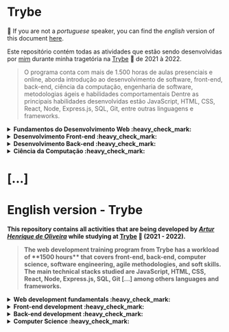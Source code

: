 # Trybe
 
:rotating_light: If you are not a _portuguese_ speaker, you can find the _english_ version of this document [here](#english-version---trybe). 

Este repositório contém todas as atividades que estão sendo desenvolvidas por [mim](https://www.linkedin.com/in/arturholiv/) durante minha tragetória na [Trybe](https://www.betrybe.com/) :rocket: de 2021 à 2022.
<blockquote> O programa conta com mais de 1.500 horas de aulas presenciais e online, aborda introdução ao desenvolvimento de software, front-end, back-end, ciência da computação, engenharia de software, metodologias ágeis e habilidades comportamentais
Dentre as principais habilidades desenvolvidas estão JavaScript, HTML, CSS, React, Node, Express.js, SQL, Git, entre outras linguagens e frameworks.</blockquote>

<details close>
<summary> <strong> Fundamentos do Desenvolvimento Web  :heavy_check_mark: <strong> </summary>


### Bloco 1: [Introdução - Unix & Shell](https://github.com/arturholiv/trybe-exercices/tree/main/01-fundamentos/bloco-01-unix-e-bash)

:ballot_box_with_check: 1-3: _Unix & Shell- Part 1_

:ballot_box_with_check: 1-4: _Unix & Shell- Part 2_


### Bloco 2: [Git & GitHub](https://github.com/arturholiv/trybe-exercices/tree/main/01-fundamentos/bloco-02-git-github-and-internet)

:ballot_box_with_check: 2-1: _O que é e para que serve?_

:ballot_box_with_check: 2-2: _Entendendo os comandos_

:ballot_box_with_check: 2-3: _Internet - Entendendo como ela funciona_


### Bloco 3: Introdução - HTML & CSS

:ballot_box_with_check: 3-1: _HTML & CSS - Estruturas de página_

:ballot_box_with_check: 3-2: _HTML & CSS - Primeiros passos em CSS_ 

:ballot_box_with_check: 3-3: _HTML & CSS - Seletores e posicionamento_

:ballot_box_with_check: 3-4: _HTML Semântico_

:ballot_box_with_check: 3-5: _Projeto - Lesson Learned_
  
### Bloco 4: Introdução - JavaScript e Lógica

:ballot_box_with_check:  4-1: _JavaScript - Primeiros passos_

:ballot_box_with_check: 4-2: _JavaScript - Array e loop For_

:ballot_box_with_check: 4-3: _JavaScript - Lógica de Programação e Algoritmos_

:ballot_box_with_check: 4-4: _JavaScript - Objetos e funções_

:ballot_box_with_check: 4-5: _Projeto - Playground Functions_

  
### Bloco 5: Javascript: DOM, Eventos e Web Storage

:ballot_box_with_check: _JavaScript - DOM e seletores_

:ballot_box_with_check: _JavaScript - Trabalhando com elementos_

:ballot_box_with_check: 5-1: _JavaScript - DOM e seletores_

:ballot_box_with_check: 5-2: _JavaScript - Trabalhando com elementos_

:ballot_box_with_check: 5-3: _JavaScript - Eventos_

:ballot_box_with_check: 5-4: _JavaScript - Web Storage_

:ballot_box_with_check: 5.5: _Projeto: Arte com Pixels_

:ballot_box_with_check: 5-6: _Projeto - Lista de tarefas_

:ballot_box_with_check: 5-7: _Projeto Bônus - Meme Generator_

:ballot_box_with_check: 5-7: _Projeto Bônus - Adivinhe a cor_

:ballot_box_with_check: 5-7: _Projeto Bônus - Carta Misteriosa_


### Bloco 6: HTML & CSS avançado

:ballot_box_with_check: 6-1: _HTML & CSS - Forms_

:ballot_box_with_check: 6-2: _Bibliotecas JavaScript e Frameworks CSS_

:ballot_box_with_check: 6-3: _CSS Flexbox - Part 1_

:ballot_box_with_check: 6-4: _CSS Flexbox - Part 2_

:ballot_box_with_check: 6-5: _CSS Responsivo - Mobile First_

:ballot_box_with_check: 6-6: _Projeto - Trybewarts_


### Bloco 7: JavaScript ES6 & Testes Unitários

:ballot_box_with_check: 7-1: _JavaScript ES6 - let, const, arrow functions e template literals_

:ballot_box_with_check: 7-2: _JavaScript ES6 - Objects_

:ballot_box_with_check: 7-3: _Testes unitários em JavaScript_

:ballot_box_with_check: 7-4: _Projeto - JavaScript Testes Unitários_


### Bloco 8: Higher Order Functions do JavaScript ES6

:ballot_box_with_check:8-1: _JavaScript ES6 - Introdução Higher Order Functions_

:ballot_box_with_check: 8-2: _JavaScript ES6 - Higher Order Functions - forEach, find, some, every, sort_

:ballot_box_with_check: 8-3: _JavaScript ES6 - Higher Order Functions - map e filter_

:ballot_box_with_check: 8-4: _JavaScript ES6 - Higher Order Functions - reduce_

:ballot_box_with_check: 8-5: _JavaScript ES6 - spread operator, rest parameter, destructuring e mais_

:ballot_box_with_check: 8-5: _Projeto - Zoo functions_


### Bloco 9: Javascript Assíncrono e Promises

:ballot_box_with_check: 9-1: _JavaScript Assíncrono e Callbacks_

:ballot_box_with_check: 9-2: _JavaScript Promises_

:ballot_box_with_check: 9-3: _Projeto - Carrinho de Compras_


### Bloco 10: Testes automatizados com Jest

:ballot_box_with_check: 10-1: _Primeiros passos no Jest_

:ballot_box_with_check: 10-2: _Jest - Testes Assíncronos_

:ballot_box_with_check: 10-3: _Jest - Simulando comportamentos_

:ballot_box_with_check: 10-4: _Projeto - Jest Assíncrono e Mocking_
 
</details>

  
<details close> 
<summary> <strong>Desenvolvimento Front-end :heavy_check_mark: <strong> </summary>


### Bloco 11: Introdução - React

:ballot_box_with_check: 11-1: _'Hello, world!' no React!_

:ballot_box_with_check: 11-2: _Componentes React_

:ballot_box_with_check: 11-3: _Projeto - Movie Cards Library_

 
 
### Bloco 12: Componentes com Estado, Eventos e Formulários com React

:ballot_box_with_check: 12-1: _Components com estado e eventos_

:ballot_box_with_check: 12-2: _Formulários no React_

:ballot_box_with_check: 12-3: _Projeto - Movie Cards Library Stateful_


### Bloco 13: Ciclo de Vida de Componentes e React Router

:ballot_box_with_check: 13-1: _Ciclo de vida de componentes_

:ballot_box_with_check: 13-2: _React Router_

:ballot_box_with_check: 13-3: _Projeto - Movie Cards Library CRUD_


### Bloco 14: Metodologias ágeis

:ballot_box_with_check: 14-1: _Metodologias ágeis_

:ballot_box_with_check: 14-2: _Projeto - Frontend Online Store_
 

### Bloco 15: Testes automatizados com React Testing Library

:ballot_box_with_check: 15-1: _RTL - Primeiros Passos_

:ballot_box_with_check: 15-2: _RTL - Mocks e Inputs_

:ballot_box_with_check: 15-2: _RTL: Testando com React Router_

:ballot_box_with_check: 15-3: _Projeto - Testes em React_


### Bloco 16: Redux

:ballot_box_with_check: 16-1: _Introdução ao Redux - O estado global da aplicação_

:ballot_box_with_check: 16-2: _Usando o Redux no React_

:ballot_box_with_check: 16-3: _Usando o Redux no React - Prática_

:ballot_box_with_check: 16-4: _Usando o Redux no React - Actions Assíncronas_

:ballot_box_with_check: 16-5: _Testes em React-Redux_

:ballot_box_with_check: 16-6: _Projeto - Trybe Wallet_

  

### Bloco 17: Projeto React

:ballot_box_with_check: 17-1: _Projeto - Jogo de Trivia_


### Bloco 18: Context API & Reack Hooks

:ballot_box_with_check: 18-1: _Context API do React_

:ballot_box_with_check: _React Hooks - useState e useContext_

:ballot_box_with_check: 18-3: _React Hooks - useEffect e Hooks customizados_

:ballot_box_with_check: 18-4: _Projeto - StarWars Datatable com Context API e Hooks_


### Bloco 19: Projeto Final de Front-end

:ballot_box_with_check: 19-1: _Projeto - App de Receitas_
 
 </details>
 
 
<details close> 
<summary> <strong> Desenvolvimento Back-end  :heavy_check_mark: <strong> </summary>
 
 ###Bloco 19: Docker
 
 :ballot_box_with_check: 19-1:  _Utilizando containers Docker_
 
 :ballot_box_with_check: 19-2: _Manipulação e Criação de Imagens Docker_
 
 :ballot_box_with_check: 19-3: _Orquestrando Containers com Docker Composer_
 
 :ballot_box_with_check: 19-4: _Projeto Docker ToDoList_


### Bloco 20: Introdução - SQL

:ballot_box_with_check: 20-1: _Banco de dados SQL_

:ballot_box_with_check: 20-2: _Encontrando dados em um banco de dados_

:ballot_box_with_check: 20-3: _Filtrando dados de forma especí­fica_

:ballot_box_with_check: 20-4: _Manipulando tabelas_

:ballot_box_with_check: 20-5: _Projeto - All For One_

 
### Bloco 21: Funções SQL, Joins e Subqueries

:ballot_box_with_check: 21-1: _Funções mais usadas no SQL_

:ballot_box_with_check: 21-2: _Descomplicando JOINs_

:ballot_box_with_check: 21-3: _Transformando ideias em um modelo de banco de dados_

:ballot_box_with_check: 21-4: _Projeto - One for All_


### Bloco 22: Introdução ao desenvolvimento Web com Node.js

:ballot_box_with_check: _Node.js - um motor JavaScript_

:ballot_box_with_check: 22-2: _Node.js - Fluxo Assíncrono_

:ballot_box_with_check: 22-3: _Mocha, Chai e Sinon - Testes de Back-end com Node.js_

:ballot_box_with_check: 22-4: _Express - HTTP com Node.js_

:ballot_box_with_check: 22-5: _Express - Middlewares_
 
:ballot_box_with_check: 22-6: _Projeto - Talker Manager_
 
 
### Bloco 23: Node.js: Camada de Serviço e Arquitetura Rest e Restful
 
 :ballot_box_with_check: 23-1: _Introdução - Arquitetura de Software - Camada de Model_

:ballot_box_with_check: 23-2: _Arquitetura de Software - Camada de Controller e Service_

:ballot_box_with_check: 23-3: _Arquitetura web - Rest e Restful_

:ballot_box_with_check: 23-4: _Arquitetura de Software - Testando as camadas_

:ballot_box_with_check: 23-5: _Projeto - Store Manager_
 
 
 ### Bloco 24: Node.js: ORM e Autenticação

:ballot_box_with_check: 24-1: _ORM - Interface da aplicação com o Banco de dados_

:ballot_box_with_check: 24-1: _ORM - Associations_

:ballot_box_with_check: 24-2: _JWT - (JSON Web Token)_

:ballot_box_with_check: 24-3: _Testando APIs com Testes de Integração_
 
:ballot_box_with_check: 24-4 _Projeto - API de Blogs_
 
 
 ### Bloco 25: Depoloyment

:ballot_box_with_check: 25-1: _Introdução - Deploy_

:ballot_box_with_check: 25-1: _Infraestrutura - Deploy com Heroku_

:ballot_box_with_check: 25-2: _Gerenciadores de Processos_

:ballot_box_with_check: 25-3: _Projeto - Stranger Things_
 
 
 ### Bloco 26: TypeScript

:ballot_box_with_check: 26-1: _Introdução ao TypeScript_

:ballot_box_with_check: 26-2: _Tipagem Estática e Generics_

:ballot_box_with_check: 26-3: _Express com TypeScript_
 
:ballot_box_with_check: 26-4: _Projeto - Trybe Smith_

 
 ### Bloco 27: Programação Orientada a Objetos (POO) e SOLID

:ballot_box_with_check: 27-1: _Introdução à oOrientação a Objetos_

:ballot_box_with_check: 27.2 _Herança e Interfaces_

:ballot_box_with_check: 27-3: _Polimorfismo_
 
:ballot_box_with_check: 27-4: _SOLID - Introdução e Princípios S, O e D_
 
:ballot_box_with_check: 27-5: _SOLID - Princípios L e I_
 
:ballot_box_with_check: 27-6: _Projeto - Trybers and Dragons_
 
 
 ### Bloco 28: Projeto - TFC - Trybe Futebol Clube
 
 :ballot_box_with_check: 28-1: _Projeto - TFC - Trybe Futebol Clube_
 
 
  ### Bloco 29: Introdução - MongoDB

:ballot_box_with_check: 29-1: _Introdução NoSQL e MongoDB_

:ballot_box_with_check: 29-2: _Filter Operators_

:ballot_box_with_check: 29-3: _Operadores de consulta_
 
:ballot_box_with_check: _Updates Simples_

:ballot_box_with_check: _Updates Complexos - Arrays_
 
:ballot_box_with_check: 29-6: _Projeto - Commerce_
 
 
 ### Bloco 31: MasterClass - VPS, CI/CD
 
 :ballot_box_with_check: 31-1: _Dia 1_
 
 :ballot_box_with_check: 31-2: _Dia 2_
 
 
 
 ### Bloco 32: Projeto App de Delivery

:ballot_box_with_check: 32-1: _Projeto -App de Delivery_
 
 
 </details>

<details close> 
<summary> <strong>Ciência da Computação :heavy_check_mark: <strong> </summary>

:ballot_box_with_check: 35-4: _Projeto - Explorando os protocolos_


### Bloco 33: Introdução à Python

:ballot_box_with_check: 33-1: _Introdução - Ciência da Computação_

:ballot_box_with_check: 33-1: _Aprendendo Python_

:ballot_box_with_check: 33-2: _Entrada e Saída de Dados_

:ballot_box_with_check: 33-3: _Testes_

:ballot_box_with_check: 33-4: _Projeto - Job Insights_


### Bloco 34: Padrões de Projeto

:ballot_box_with_check: 34-1: _POO em Python_

:ballot_box_with_check: 34-2: _Padrões - Iterator, Adapter, Strategy_

:ballot_box_with_check: 34-3: _Padrões - Decorator, Observer, Factory_

:ballot_box_with_check: 34-4: _Projeto - Relatórios de Estoque_


### Bloco 35: Redes e Raspagem de Dados

:ballot_box_with_check: 35-1: _Arquitetura de redes, ferramentas e segurança_

:ballot_box_with_check: 35-2: _Raspagem de dados_

:ballot_box_with_check: 35-3: _Projeto - Tech news_


### Bloco 36: Algoritmos

:ballot_box_with_check: 36-1: _Complexidade de Algoritmos_

:ballot_box_with_check: 36-2: _Recursividade e Estratégias para solução de problemas_

:ballot_box_with_check: 36-3: _Algoritmos de ordenação e busca_

:ballot_box_with_check: 36-3: _Projeto - Algoritmos_


### Bloco 37: Estrutura de Dados: Pilhas, Filas e Listas

:ballot_box_with_check: 37-1: _Arquitetura de computadores_

:ballot_box_with_check: 37-2: _Arrays_

:ballot_box_with_check: 37-3: _Nó e Listas Encadeadas_
 
 :ballot_box_with_check: 37-4: _Pilhas e filas_

:ballot_box_with_check: 37-5: _Projeto: TING - Trybe Is Not Google_
 
 
 ### Bloco 38: Estrutura de Dados II: Hashmaps e Sets

:ballot_box_with_check: 38-1: _Hashmap e Dict_

:ballot_box_with_check: 38-2: _Set_

:ballot_box_with_check: 38-5: _Projeto: Restaurant Orders_

 
</details>
 
# [...]


 # English version - Trybe


 This repository contains all activities that are being developed by  _[Artur Henrique de Oliveira](https://www.linkedin.com/in/arturholiv/)_  while studying at  [Trybe](https://www.betrybe.com/)  🚀 (2021 - 2022).

<blockquote>The web development training program from Trybe has a workload of  **1500 hours**  that covers front-end, back-end, computer science, software engineering, agile methodologies, and soft skills.
The main technical stacks studied are JavaScript, HTML, CSS, React, Node, Express.js, SQL, Git [...] among others languages and frameworks.</blockquote>

 <details close> 
<summary> <strong> Web development fundamentals :heavy_check_mark: <strong> </summary>

### Part 1: [Introduction - Unix & Shell](https://github.com/arturholiv/trybe-exercices/tree/main/01-fundamentos/bloco-01-unix-e-bash)

:ballot_box_with_check: 1-3: _Unix & Shell- Part 1_

:ballot_box_with_check: 1-4: _Unix & Shell- Part 2_


### Part 2: [Git & GitHub](https://github.com/arturholiv/trybe-exercices/tree/main/01-fundamentos/bloco-02-git-github-and-internet)

:ballot_box_with_check: 2-1: _What is it and what is it used for?_

:ballot_box_with_check: 2-2: _Understanding the commands_

:ballot_box_with_check: 2-3: _Internet - Understading how it works_


### Part 3: Introduction - HTML & CSS

:ballot_box_with_check: 3-1: _HTML & CSS - Page structure_

:ballot_box_with_check: 3-2: _HTML & CSS - First steps_

:ballot_box_with_check: 3-3: _HTML & CSS - Selectors and positioning_

:ballot_box_with_check: 3-4: _HTML semantic elements_

:ballot_box_with_check: 3-5: _Project - Lesson Learned_

  
### Part 4: Introduction - JavaScript and Logic

:ballot_box_with_check: 4-1: _JavaScript - First steps_

:ballot_box_with_check: 4-2: _JavaScript - Array & loop For_

:ballot_box_with_check: _JavaScript - Programming Logic and Algorithms_

:ballot_box_with_check: 4-4: _JavaScript - Objects and functions_

:ballot_box_with_check: 4-5: _Project - Playground Functions_


### Part 5: Javascript: DOM, Events and Web Storage 

:ballot_box_with_check: _JavaScript - DOM and selectors_

:ballot_box_with_check: _JavaScript - Working with elements_

:ballot_box_with_check: 5-1: _JavaScript - DOM and selectors_

:ballot_box_with_check: 5-2: _JavaScript - Working with elements_

:ballot_box_with_check: 5-3: _JavaScript - Events_

:ballot_box_with_check:  5-4: _JavaScript - Web Storage_

:ballot_box_with_check: 5.5: _Project - Art with Pixels_

:ballot_box_with_check: 5-6: _Project - To Do List_

:ballot_box_with_check: 5-7: _Bonus Project - Meme Generator_

:ballot_box_with_check: 5-7: _Bonus Project - Guess the Colour_

:ballot_box_with_check: 5-7: _Bonus Project - Mysterious Card_


### Part 6: advanced HTML & CSS 

:ballot_box_with_check: 6-1: _HTML & CSS - Forms_

:ballot_box_with_check: 6-2: _JavaScript libraries and CSS Frameworks_

:ballot_box_with_check: 6-3: _CSS Flexbox - Part 1_

:ballot_box_with_check: 6-4: _CSS Flexbox - Part 2_

:ballot_box_with_check: 6-5: _Responsive CSS - Mobile First_

:ballot_box_with_check: 6-6: _Project - Trybewarts_


### Part 7: JavaScript ES6 & Unit testing


:ballot_box_with_check: 7-1: _JavaScript ES6 - let, const, arrow functions and template literals_

:ballot_box_with_check: 7-2: _JavaScript ES6 - Objects_

:ballot_box_with_check: 7-3: _Unit testing - JavaScript_

:ballot_box_with_check: 7-4: _Project - JavaScript Unit testing_


### Part 8: Higher Order Functions do JavaScript ES6

:ballot_box_with_check:8-1: _JavaScript ES6 - Introduction to Higher Order Functions_

:ballot_box_with_check: 8-2: _JavaScript ES6 - Higher Order Functions - forEach, find, some, every, sort_

:ballot_box_with_check: 8-3: _JavaScript ES6 - Higher Order Functions - map and filter_

:ballot_box_with_check: 8-4: _JavaScript ES6 - Higher Order Functions - reduce_

:ballot_box_with_check: 8-5: _JavaScript ES6 - Spread operator, rest parameter, destructuring and more_

:ballot_box_with_check: 8-5: _Project - Zoo functions_


### Part 9: Asynchronous Javascript and Promises

:ballot_box_with_check: 9-1: _JavaScript Async and Callbacks_

:ballot_box_with_check: 9-2: _JavaScript Promises_

:ballot_box_with_check: 9-3: _Project - Shopping Cart_


### Part 10: Automate Testing using Jest

:ballot_box_with_check: 10-1: _First steps with Jest_

:ballot_box_with_check: 10-2: _Testing Asynchronous using Jest_

:ballot_box_with_check: 10-3: _Jest - Simulating behaviors_

:ballot_box_with_check: 10-4: _Project - Asynchronous Jest and Mocking_
 
</details>


<details close> 
<summary> <strong> Front-end development :heavy_check_mark: <strong> </summary>


### Part 11: Introduction - React

:ballot_box_with_check: 11-1: _'Hello, world!' with React!_

:ballot_box_with_check: 11-2: _React components_

:ballot_box_with_check: 11-3: _Project - Movie Cards Library_


### Part 12: Compenents with state, events and forms with React

:ballot_box_with_check: 12-1: _Components with state and events_

:ballot_box_with_check: 12-2: _Forms in React_

:ballot_box_with_check: 12-3: _Project - Movie Cards Library Stateful_


### Part 13: Lifecycle of components and  React Router

:ballot_box_with_check: 13-1: _Lifecycle of componenets _

:ballot_box_with_check: 13-2: _React Router_

:ballot_box_with_check: 13-3: _Project - Movie Cards Library CRUD_


### Part 14: Agile Methodologies

:ballot_box_with_check: 14-1: _Agile Methodologies_

:ballot_box_with_check: 14-2: _Project - Frontend Online Store_


### Part 15: Automated testing with React Testing Library

:ballot_box_with_check: 15-1: _RTL - First steps_

:ballot_box_with_check: 15-2: _RTL - Mocks and Inputs_

:ballot_box_with_check: 15-2: _RTL: Testing with React Router_

:ballot_box_with_check: 15-3: _Project - Tests with React_


### Part 16: Redux

:ballot_box_with_check: 16-1: _Introduction to Redux - The global state of the application_

:ballot_box_with_check: 16-2: _Using React Redux_

:ballot_box_with_check: 16-3: _Using React Redux - Practices_

:ballot_box_with_check: 16-4: _Using React Redux - Async Actions_

:ballot_box_with_check: 16-5: _Testing with  React-Redux_

:ballot_box_with_check:16-6: _Project - Trybe Wallet_


### Part 17: React Project

:ballot_box_with_check: 17-1: _Project - Trivia Game_


### Part 18: Context API & Reack Hooks

:ballot_box_with_check: 18-1: _React Context API_

:ballot_box_with_check: 18-2: _React Hooks - useState and useContext_

:ballot_box_with_check: 18-3: _React Hooks - useEffect and Hooks customized_

:ballot_box_with_check: 18-4: _Project - StarWars Datatable with Context API and Hooks_


### Part 19: Front-end's final project

:ballot_box_with_check: 19-1: _Project - Recipes app_
 
 </details>

<details close> 
<summary> <strong> Back-end development :heavy_check_mark: <strong> </summary>


### Part 20: Introduction - SQL

:ballot_box_with_check: 20-1: _Bank Database using SQL_

:ballot_box_with_check: 20-2: _Finding data in a database_

:ballot_box_with_check: 20-3: _Filtering data in a specific way_

:ballot_box_with_check: 20-4: _Manipulating tables with SQL_

:ballot_box_with_check: 20-5: _Project - All For One_

 
### Part 21: Functions SQL, Joins and Subqueries

:ballot_box_with_check: 21-1: _Most used functions in SQL_

:ballot_box_with_check: 21-2: _JOINs, UNIONs e Subqueries_

:ballot_box_with_check: 21-3: _Stored Routines & Stored Functions_

:ballot_box_with_check: 21-4: _Project - Vocabulary Booster_


### Part 22: Normalization and structuring database

:ballot_box_with_check: 22-1: _Transforming ideias in a database model - Part 1_

:ballot_box_with_check: 22-2: _Normalization, Normal form and Dumps_

:ballot_box_with_check: 22-2: _Transforming ideias in a database model - Part 2_

:ballot_box_with_check: 22-3: _Project - One For All_

 
### Part 23: Introduction - MongoDB

:ballot_box_with_check: 23-1: _Introduction to NoSQL e MongoDB_

:ballot_box_with_check: 23-2: _Filter Operators_

:ballot_box_with_check: 23-3: _Project - Data Flights_


### Part 24: MongoDB: Simple and complex updates

:ballot_box_with_check: 24-1: _Simple Updates _

:ballot_box_with_check: 24-2: _Complex Updates  - Arrays - Part 1_

:ballot_box_with_check: 24-3: _Complex Updates - Arrays - Part 2_

:ballot_box_with_check: 24-4: _Project - Commerce_

  
### Part 25: MongoDB: Aggregation Framework

:ballot_box_with_check: 25-1: _Aggregation Framework - Part 1_

:ballot_box_with_check: 25-2: _Aggregation Framework - Part 2_

:ballot_box_with_check: 25-3: _Project - Aggregations_

### Part 26: Introduction - NodeJS

:ballot_box_with_check: 26-1: _NodeJS - Introduçtion_

:ballot_box_with_check: 26-2: _NodeJS - Asynchronous flow_

:ballot_box_with_check: 26-3: _Testing with NodeJS_

:ballot_box_with_check: 26-4: _Express: HTTP with Node.js_

:ballot_box_with_check: 26-5: _Practicing Express_

:ballot_box_with_check: 26-6: _Project - Talker Manager_


### Part 27: NodeJS: Service layer, Rest and Restful Architecture

:ballot_box_with_check: 27-1: _Introduction, Service Layer e Layered: Software Architecture_

:ballot_box_with_check: 27-2: _Software Architecture - Service layer and controller_

:ballot_box_with_check: 27-3: _Web Architecture - Rest and Restful_

:ballot_box_with_check: 27-4: _Software Architecture - Testing layers_

:ballot_box_with_check: 27-3: _Project - Store Manager_

 
### Part 28: Authentication and file uploads

:ballot_box_with_check: 28-1: _NodeJS - JWT - (JSON Web Token)_

:ballot_box_with_check: 28-2: _NodeJS - Uploading files with "multer"_

:ballot_box_with_check: 28-3: _Testing APIs with Integration Test_

:ballot_box_with_check: 28-3: _Project - Cookmaster_


### Part 29: Deployment

:ballot_box_with_check: 29-1: _Introduction - Deploy_

:ballot_box_with_check: 29-1: _Heroku Deployment_

:ballot_box_with_check: 29-2: _Process Managers_

:ballot_box_with_check: 29-3: _Project - Stranger Things_


### Part 30: Architecture: SOLID and ORM

:ballot_box_with_check: 30-1: _Architecture - SOLID principles_

:ballot_box_with_check: 30-2: _ORM_

:ballot_box_with_check: 30-3: _ORM - Associations_

:ballot_box_with_check: 30-4: _Project - Blog's API_


### Part 31: Sockets

:ballot_box_with_check: 31-1: _Software Architecture - View's layer_

:ballot_box_with_check: 31-2: _Sockets - TCP/UDP & NET_

:ballot_box_with_check: 31-3: _Sockets - Socket.io_

:ballot_box_with_check: 31-4 _Sockets - Practicing Socket.io_

:ballot_box_with_check: 31-5: _Project - Webchat_


### Part 32: Project

:ballot_box_with_check: 34-1: _Project - Trybeer V_

 </details>
 
<details close> 
<summary> <strong> Computer Science :heavy_check_mark: <strong> </summary>

 
### Bloco 33: Introduction - Computer Science

:ballot_box_with_check:  33-1: _Computer Architecture_

:ballot_box_with_check: 33-2: _Network_

:ballot_box_with_check: 33-3: _Network and security tools_

:ballot_box_with_check: 35-4: _Project - Exploring the protocols_


### Bloco 34: Introduction - Python and Web Data Scraping

:ballot_box_with_check: 34-1: _Learning Python_

:ballot_box_with_check: 34-2: _Input and Output_

:ballot_box_with_check: 34-3: _Data Scraping_

:ballot_box_with_check: 34-4: _Testing_

:ballot_box_with_check: 34-5: _Project - Tech news_


### Bloco 35: Object Oriented Programming and Design Patterns

:ballot_box_with_check: 35-1: _Introduction - Object Oriented Programming and Design Patterns_

:ballot_box_with_check: 35-2: _Inheritance, composition and Interfaces_

:ballot_box_with_check: 35-3: _Design patterns_

:ballot_box_with_check: 35-4: _Project - Project Report_


### Bloco 36: Algorithms and Data Structure

:ballot_box_with_check: 36-1: _Algorithmic Complexity_

:ballot_box_with_check: 36-2: _Recursinevess and Strategic thinking in problem solving_

:ballot_box_with_check: 36-3: _Searching and sorting algorithms_

:ballot_box_with_check: 36-4: _Project - Algorithms_


### Bloco 37: Data Structure: Hash and Set

:ballot_box_with_check: 37-1: _Arrays_

:ballot_box_with_check: 37-2: _Hashmap and Dict_

:ballot_box_with_check: 37-3: _Set_

:ballot_box_with_check: 37-3: _Project - Restaurant Orders_


### Bloco 38: Data Structure: Lists, stacks and queues

:ballot_box_with_check: 38-1: _Linked Lists_

:ballot_box_with_check: 38-2: _Deque_

:ballot_box_with_check: 38-3: _Stacks_

:ballot_box_with_check: 38-4: _Project: TING - Trybe Is Not Google_

 </details>

